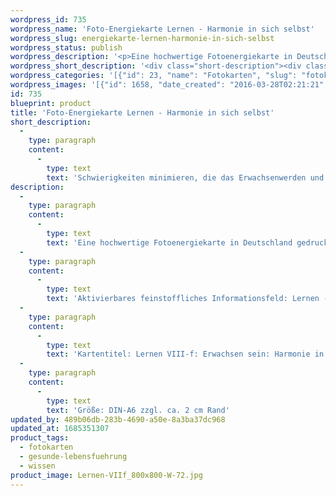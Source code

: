 ```yaml
---
wordpress_id: 735
wordpress_name: 'Foto-Energiekarte Lernen - Harmonie in sich selbst'
wordpress_slug: energiekarte-lernen-harmonie-in-sich-selbst
wordpress_status: publish
wordpress_description: '<p>Eine hochwertige Fotoenergiekarte in Deutschland gedruckt und in Handarbeit laminiert.  Sie ist in Postkartengröße (DIN-A6) gut zu transportieren und kann auch auf den Körper aufgelegt werden.</p><p>Aktivierbares feinstoffliches Informationsfeld: Lernen - Erwachsen sein - Entwicklung - Selbstverantwortung - Harmonie: Schwierigkeiten minimieren, die im Verlauf des Erwachsenwerdens und des Erwachsenseins auftreten können. Auf einfache Weise lernen, ein erwachsener Mensch sein. Hierbei geht es unter anderem um den Aspekt der Verantwortung, die ein Mensch zunehmend für sich und sein Leben zu übernimmt. Entwicklungsschritte können mit Freude und Selbtverständlichkeit gemeistert und ihre Ergebnisse integriert werden. Auf diese Weise können derartige Entwicklungsphasen in einer Haltung der Souveränität vollzogen werden. Die Fähigkeit besitzen, in sich selbst die Harmonie zu entwickeln und zu bewahren, die ein Mensch sich in jedem Augenblick wünscht soweit dies stimmig für ihn ist. Die Harmonie in der jeweiligen Situationen in sich selbst zu tragen.</p><p>Kartentitel: Lernen VIII-f: Erwachsen sein: Harmonie in sich. Reihe: Lernen</p><p>Größe: DIN-A6 zzgl. ca. 2 cm Rand<br />Andere Formate sind individuell für Sie innerhalb weniger Tage herstellbar. Bitte kontaktieren Sie uns hierfür unter <a href="mailto:info@elvedenverlag.de">info@elvedenverlag.de</a>.</p><p><a href="https://my.feenbaum.de/anwendung-energiebilder-foto-laminiert/">Anwendungshinweise</a>      <a href="https://my.feenbaum.de/produktinformationen-fotokarten/">Produktinformationen</a></p>'
wordpress_short_description: '<div class="short-description"><div class="std">Schwierigkeiten minimieren, die das Erwachsenwerden und des Erwachsensein mit sich bringen kann. Ein Schwerpunkt liegt hierbei auf dem Aspekt der Harmonie, die ein Mensch in sich selbst trägt<br /><em>Hinweis: Das Wasserzeichen „Elveden Verlag Energiebild“ wird nicht mit gedruckt</em></div></div>'
wordpress_categories: '[{"id": 23, "name": "Fotokarten", "slug": "fotokarten"}, {"id": 38, "name": "Gesunde Lebensf\u00fchrung", "slug": "gesunde-lebensfuehrung"}, {"id": 34, "name": "Wissen", "slug": "wissen"}]'
wordpress_images: '[{"id": 1658, "date_created": "2016-03-28T02:21:21", "date_created_gmt": "2016-03-27T22:21:21", "date_modified": "2016-03-28T02:21:21", "date_modified_gmt": "2016-03-27T22:21:21", "src": "https://my.feenbaum.de/wp-content/uploads/2016/03/Lernen-VIIf_800x800-W-72.jpg", "name": "Lernen-VIIf_800x800-W-72", "alt": ""}]'
id: 735
blueprint: product
title: 'Foto-Energiekarte Lernen - Harmonie in sich selbst'
short_description:
  -
    type: paragraph
    content:
      -
        type: text
        text: 'Schwierigkeiten minimieren, die das Erwachsenwerden und des Erwachsensein mit sich bringen kann. Ein Schwerpunkt liegt hierbei auf dem Aspekt der Harmonie, die ein Mensch in sich selbst trägt'
description:
  -
    type: paragraph
    content:
      -
        type: text
        text: 'Eine hochwertige Fotoenergiekarte in Deutschland gedruckt und in Handarbeit laminiert.  Sie ist in Postkartengröße (DIN-A6) gut zu transportieren und kann auch auf den Körper aufgelegt werden.'
  -
    type: paragraph
    content:
      -
        type: text
        text: 'Aktivierbares feinstoffliches Informationsfeld: Lernen - Erwachsen sein - Entwicklung - Selbstverantwortung - Harmonie: Schwierigkeiten minimieren, die im Verlauf des Erwachsenwerdens und des Erwachsenseins auftreten können. Auf einfache Weise lernen, ein erwachsener Mensch sein. Hierbei geht es unter anderem um den Aspekt der Verantwortung, die ein Mensch zunehmend für sich und sein Leben zu übernimmt. Entwicklungsschritte können mit Freude und Selbtverständlichkeit gemeistert und ihre Ergebnisse integriert werden. Auf diese Weise können derartige Entwicklungsphasen in einer Haltung der Souveränität vollzogen werden. Die Fähigkeit besitzen, in sich selbst die Harmonie zu entwickeln und zu bewahren, die ein Mensch sich in jedem Augenblick wünscht soweit dies stimmig für ihn ist. Die Harmonie in der jeweiligen Situationen in sich selbst zu tragen.'
  -
    type: paragraph
    content:
      -
        type: text
        text: 'Kartentitel: Lernen VIII-f: Erwachsen sein: Harmonie in sich. Reihe: Lernen'
  -
    type: paragraph
    content:
      -
        type: text
        text: 'Größe: DIN-A6 zzgl. ca. 2 cm Rand'
updated_by: 489b06db-283b-4690-a50e-8a3ba37dc968
updated_at: 1685351307
product_tags:
  - fotokarten
  - gesunde-lebensfuehrung
  - wissen
product_image: Lernen-VIIf_800x800-W-72.jpg
---
```

